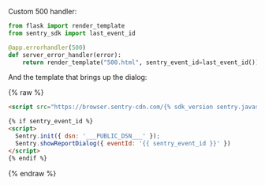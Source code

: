Custom 500 handler:

```python
from flask import render_template
from sentry_sdk import last_event_id

@app.errorhandler(500)
def server_error_handler(error):
    return render_template("500.html", sentry_event_id=last_event_id()), 500
```

And the template that brings up the dialog:

{% raw %}
```html
<script src="https://browser.sentry-cdn.com/{% sdk_version sentry.javascript.browser %}/bundle.min.js" crossorigin="anonymous"></script>

{% if sentry_event_id %}
<script>
  Sentry.init({ dsn: '___PUBLIC_DSN___' });
  Sentry.showReportDialog({ eventId: '{{ sentry_event_id }}' })
</script>
{% endif %}
```
{% endraw %}
